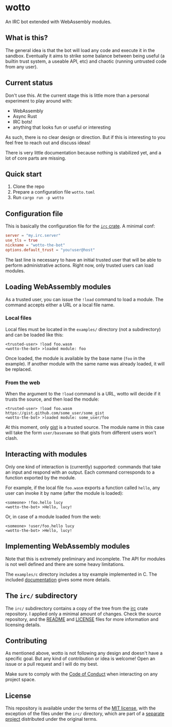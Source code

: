 # wotto
An IRC bot extended with WebAssembly modules.

## What is this?

The general idea is that the bot will load any code and execute it in the
sandbox. Eventually it aims to strike some balance between being useful (a 
builtin trust system, a useable API, etc) and chaotic (running untrusted code
from any user).

## Current status

Don't use this. At the current stage this is little more than a personal
experiment to play around with:

- WebAssembly
- Async Rust
- IRC bots!
- anything that looks fun or useful or interesting

As such, there is no clear design or direction. But if this is interesting to
you feel free to reach out and discuss ideas!

There is very little documentation because nothing is stabilized yet, and a lot
of core parts are missing.

## Quick start

1. Clone the repo
2. Prepare a configuration file `wotto.toml`
3. Run `cargo run -p wotto`

## Configuration file

This is basically the configuration file for the [`irc`
crate](https://github.com/aatxe/irc#configuring-irc-clients). A minimal conf:

```toml
server = "my.irc.server"
use_tls = true
nickname = "wotto-the-bot"
options.default_trust = "you!user@host"
```

The last line is necessary to have an initial trusted user that will be able to
perform administrative actions. Right now, only trusted users can load modules.

## Loading WebAssembly modules

As a trusted user, you can issue the `!load` command to load a module. The
command accepts either a URL or a local file name.

### Local files

Local files must be located in the `examples/` directory (not a subdirectory)
and can be loaded like this:

```text
<trusted-user> !load foo.wasm
<wotto-the-bot> >loaded module: foo
```

Once loaded, the module is available by the base name (`foo` in the example).
If another module with the same name was already loaded, it will be replaced.

### From the web

When the argument to the `!load` command is a URL, wotto will decide if it
trusts the source, and then load the module:

```text
<trusted-user> !load foo.wasm https://gist.github.com/some_user/some_gist
<wotto-the-bot> >loaded module: some_user/foo
```

At this moment, only [gist](https://gist.github.com) is a trusted source. The
module name in this case will take the form `user/basename` so that gists from
different users won't clash.

## Interacting with modules

Only one kind of interaction is (currently) supported: commands that take an
input and respond with an output. Each command corresponds to a function
exported by the module.

For example, if the local file `foo.wasm` exports a function called `hello`,
any user can invoke it by name (after the module is loaded):

```text
<someone> !foo.hello lucy
<wotto-the-bot> >Hello, lucy!
```

Or, in case of a module loaded from the web:

```text
<someone> !user/foo.hello lucy
<wotto-the-bot> >Hello, lucy!
```

## Implementing WebAssembly modules

Note that this is extremely preliminary and incomplete. The API for modules is
not well defined and there are some heavy limitations.

The `examples/c` directory includes a toy example implemented in C. The
included [documentation](examples/c/README.md) gives some more details.

## The `irc/` subdirectory

The `irc/` subdirectory contains a copy of the tree from the
[irc](https://github.com/aatxe/irc) crate repository. I applied only a minimal
amount of changes. Check the source repository, and the [README](irc/README.md)
and [LICENSE](irc/LICENSE.md) files for more information and licensing details.

## Contributing

As mentioned above, wotto is not following any design and doesn't have a
specific goal. But any kind of contribution or idea is welcome! Open an issue
or a pull request and I will do my best.

Make sure to comply with the [Code of
Conduct](https://github.com/sorcio/.github/blob/main/.github/CODE_OF_CONDUCT.md)
when interacting on any project space.

## License

This repository is available under the terms of the [MIT license](LICENSE),
with the exception of the files under the `irc/` directory, which are part of a
[separate project](#the-irc-subdirectory) distributed under the original terms.
